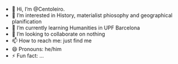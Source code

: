 - 👋 Hi, I’m @Centoleiro.
- 👀 I’m interested in History, materialist phiosophy and geographical planification
- 🌱 I’m currently learning Humanities in UPF Barcelona
- 💞️ I’m looking to collaborate on nothing
- 📫 How to reach me: just find me
- 😄 Pronouns: he/him
- ⚡ Fun fact: ...

<!---
Centoleiro/Centoleiro is a ✨ special ✨ repository because its `README.md` (this file) appears on your GitHub profile.
You can click the Preview link to take a look at your changes.
--->
